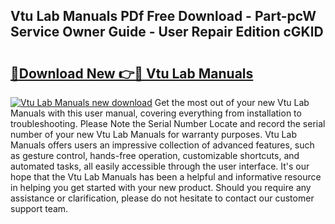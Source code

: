## Vtu Lab Manuals PDf Free Download - Part-pcW Service Owner Guide - User Repair Edition cGKlD

# <h2><a href="http://bc84410.oget.top/?id=Vtu+Lab+Manuals">🔗Download New 👉🔴 Vtu Lab Manuals</a></h2>

[![Vtu Lab Manuals new download](https://i.imgur.com/5g1atiW.png)](http://bc84410.oget.top/?id=Vtu+Lab+Manuals)
Get the most out of your new Vtu Lab Manuals with this user manual, covering everything from installation to troubleshooting. Please Note the Serial Number Locate and record the serial number of your new Vtu Lab Manuals for warranty purposes. Vtu Lab Manuals offers users an impressive collection of advanced features, such as gesture control, hands-free operation, customizable shortcuts, and automated tasks, all easily accessible through the user interface. It's our hope that the Vtu Lab Manuals has been a helpful and informative resource in helping you get started with your new product. Should you require any assistance or clarification, please do not hesitate to contact our customer support team.
